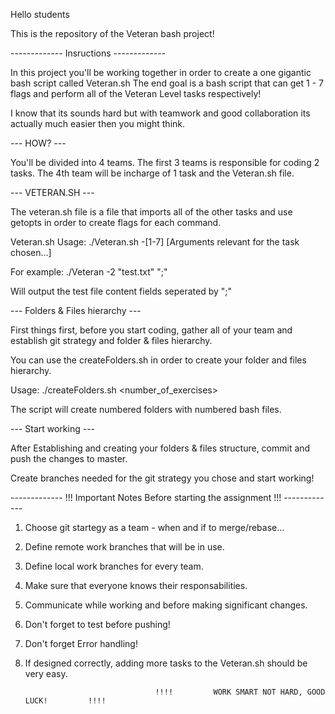 Hello students

This is the repository of the Veteran bash project!


-------------       Insructions       -------------

In this project you'll be working together in order to create a one gigantic bash script called Veteran.sh
The end goal is a bash script that can get 1 - 7 flags and perform all of the Veteran Level tasks respectively!

I know that its sounds hard but with teamwork and good collaboration its actually much easier then you might think.

--- HOW? ---


You'll be divided into 4 teams.
The first 3 teams is responsible for coding 2 tasks.
The 4th team will be incharge of 1 task and the Veteran.sh file.


--- VETERAN.SH ---

The veteran.sh file is a file that imports all of the other tasks and use getopts in order to create flags for each command.

Veteran.sh Usage:      ./Veteran.sh -[1-7] [Arguments relevant for the task chosen...] 

For example: ./Veteran -2 "test.txt" ";"

Will output the test file content fields seperated by ";"



--- Folders & Files hierarchy  ---

First things first, before you start coding, gather all of your team and establish git strategy and folder & files hierarchy.

You can use the createFolders.sh in order to create your folder and files hierarchy.

Usage: ./createFolders.sh <number_of_exercises>

The script will create numbered folders with numbered bash files.


--- Start working  ---

After Establishing and creating your folders & files structure, commit and push the changes to master.

Create branches needed for the git strategy you chose and start working!



-------------   !!! Important Notes Before starting the assignment !!!  -------------


1. Choose git startegy as a team - when and if to merge/rebase... 

2. Define remote work branches that will be in use.

3. Define local work branches for every team.

4. Make sure that everyone knows their responsabilities.

5. Communicate while working and before making significant changes.

6. Don't forget to test before pushing!

7. Don't forget Error handling!

8. If designed correctly, adding more tasks to the Veteran.sh should be very easy.


                                    !!!!         WORK SMART NOT HARD, GOOD LUCK!         !!!! 

